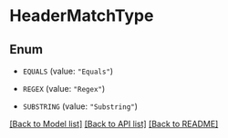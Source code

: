 # HeaderMatchType

## Enum


* `EQUALS` (value: `"Equals"`)

* `REGEX` (value: `"Regex"`)

* `SUBSTRING` (value: `"Substring"`)


[[Back to Model list]](../README.md#documentation-for-models) [[Back to API list]](../README.md#documentation-for-api-endpoints) [[Back to README]](../README.md)


